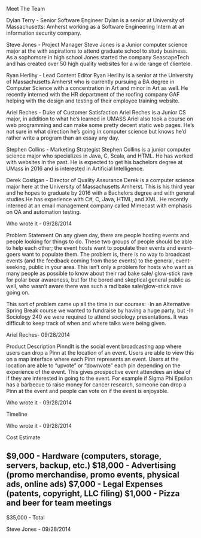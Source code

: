 Meet The Team

Dylan Terry - Senior Software Engineer
Dylan is a senior at University of Massachusetts: Amherst working as a Software Engineering Intern at an information security company.

Steve Jones - Project Manager
Steve Jones is a Junior computer science major at the with aspirations to attend graduate school to study business. As a sophomore in high school Jones started the company SeascapeTech and has created over 50 high quality websites for a wide range of clientele. 

Ryan Herlihy - Lead Content Editor
Ryan Herlihy is a senior at the University of Massachusetts Amherst who is currently pursuing a BA degree in Computer Science with a concentration in Art and minor in Art as well. He recently interned with the HR department of the roofing company GAF helping with the design and testing of their employee training website.

Ariel Reches - Duke of Customer Satisfaction
Ariel Reches is a Junior CS major, in addition to what he’s learned in UMASS Ariel also took a course on web programming and can make some pretty decent static web pages. He’s not sure in what direction he’s going in computer science but knows he’d rather write a program than an essay any day. 



Stephen Collins - Marketing Strategist
Stephen Collins is a junior computer science major who specializes in Java, C, Scala, and HTML. He has worked with websites in the past. He is expected to get his bachelors degree at UMass in 2016 and is interested in Artificial Intelligence.

Derek Costigan  - Director of Quality Assurance
Derek is a computer science major here at the University of Massachusetts Amherst. This is his third year and he hopes to graduate by 2016 with a Bachelors degree and with general studies.He has experience with C#, C, Java, HTML, and XML. He recently interned at an email management company called Mimecast with emphasis on QA and automation testing. 

Who wrote it - 09/28/2014


Problem Statement
On any given day, there are people hosting events and people looking for things to do. These two groups of people should be able to help each other; the event hosts want to populate their events and event-goers want to populate them. The problem is, there is no way to broadcast events (and the feedback coming from those events) to the general, event-seeking, public in your area.  This isn’t only a problem for hosts who want as many people as possible to know about their rad bake sale/ glow-stick rave for polar bear awareness, but for the bored and skeptical general public as well, who wasn’t aware there was such a rad bake sale/glow-stick rave going on. 



This sort of problem came up all the time in our courses:
-In an Alternative Spring Break course we wanted to fundraise by having a huge party, but 
-In Sociology 240 we were required to attend sociology presentations. It was difficult to keep track of when and where talks were being given.




Ariel Reches- 09/28/2014


Product Description
PinndIt is the social event broadcasting app where users can drop a Pinn at the location of an event. Users are able to view this on a map interface where each Pinn represents an event. Users at the location are able to “upvote” or “downvote” each pin depending on the experience of the event. This gives prospective event attendees an idea of if they are interested in going to the event. For example if Sigma Phi Epsilon has a barbecue to raise money for cancer research, someone can drop a Pinn at the event and people can vote on if the event is enjoyable.

Who wrote it - 09/28/2014

Timeline






Who wrote it - 09/28/2014


Cost Estimate

$9,000   - Hardware (computers, storage, servers, backup, etc.)
$18,000 - Advertising (promo merchandise, promo events, physical ads, online ads)
$7,000   - Legal Expenses (patents, copyright, LLC filing)
$1,000   - Pizza and beer for team meetings
-----------
$35,000 - Total

Steve Jones - 09/28/2014
